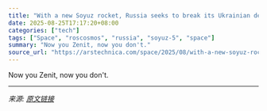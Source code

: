 ```yaml
---
title: "With a new Soyuz rocket, Russia seeks to break its Ukrainian dependency"
date: 2025-08-25T17:17:20+08:00
categories: ["tech"]
tags: ["Space", "roscosmos", "russia", "soyuz-5", "space"]
summary: "Now you Zenit, now you don't."
source_url: "https://arstechnica.com/space/2025/08/with-a-new-soyuz-rocket-russia-seeks-to-break-its-ukrainian-dependency/"
---
```


Now you Zenit, now you don't.

---

*来源: [原文链接](https://arstechnica.com/space/2025/08/with-a-new-soyuz-rocket-russia-seeks-to-break-its-ukrainian-dependency/)*
